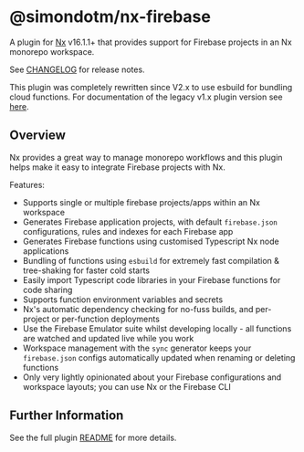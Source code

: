 # @simondotm/nx-firebase

A plugin for [Nx](https://nx.dev) v16.1.1+ that provides support for Firebase projects in an Nx monorepo workspace.

See [CHANGELOG](https://github.com/simondotm/nx-firebase/blob/main/CHANGELOG.md) for release notes.

This plugin was completely rewritten since V2.x to use esbuild for bundling cloud functions. For documentation of the legacy v1.x plugin version see [here](https://github.com/simondotm/nx-firebase/tree/release/v1.1.0).

## Overview

Nx provides a great way to manage monorepo workflows and this plugin helps make it easy to integrate Firebase projects with Nx.

Features:

* Supports single or multiple firebase projects/apps within an Nx workspace
* Generates Firebase application projects, with default `firebase.json` configurations, rules and indexes for each Firebase app
* Generates Firebase functions using customised Typescript Nx node applications
* Bundling of functions using `esbuild` for extremely fast compilation & tree-shaking for faster cold starts
* Easily import Typescript code libraries in your Firebase functions for code sharing
* Supports function environment variables and secrets
* Nx's automatic dependency checking for no-fuss builds, and per-project or per-function deployments
* Use the Firebase Emulator suite whilst developing locally - all functions are watched and updated live while you work
* Workspace management with the `sync` generator keeps your `firebase.json` configs automatically updated when renaming or deleting functions
* Only very lightly opinionated about your Firebase configurations and workspace layouts; you can use Nx or the Firebase CLI

## Further Information

See the full plugin [README](https://github.com/simondotm/nx-firebase/blob/main/README.md) for more details.
